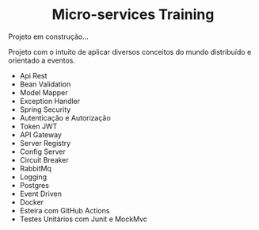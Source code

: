 <h1 align="center">Micro-services Training </h1>

<p color="red">Projeto em construção...</p>

<p>Projeto com o intuito de aplicar diversos conceitos do mundo distribuído e orientado a eventos.</p>
<ul>
  <li>Api Rest</li>
  <li>Bean Validation</li>
  <li>Model Mapper</li>
  <li>Exception Handler</li>
  <li>Spring Security</li>
  <li>Autenticação e Autorização</li>
  <li>Token JWT</li>
  <li>API Gateway</li>
  <li>Server Registry</li>
  <li>Config Server</li>
  <li>Circuit Breaker</li>
  <li>RabbitMq</li>
  <li>Logging</li>
  <li>Postgres</li>
  <li>Event Driven</li>
  <li>Docker</li>
  <li>Esteira com GitHub Actions</li>
  <li>Testes Unitários com Junit e MockMvc</li>
</ul>
